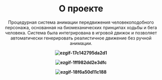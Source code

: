 <h1 align="center">О проекте</h1>
<p align="center">
Процедурная система анимации передвижения человекоподобного персонажа, основанная на биомеханических принципах ходьбы и бега человека. Система была интегрирована в игровой движок и позволяет автоматически генерировать реалистичное движение без ручной анимации. 
<b>
<p align="center">
  <img src="https://github.com/user-attachments/assets/76c57bbe-9f5c-4328-ba83-e11688d3afde" alt="ezgif-17c142795da2d1" />
</p>
<b>
<p align="center">
  <img src="https://github.com/user-attachments/assets/fdacaa85-8081-457c-ab18-47cdb598d9ff" alt="ezgif-1ff982dd2e3dfc" />
</p>
<b>
<p align="center">
  <img src="https://github.com/user-attachments/assets/17dcc4af-bf29-433b-95a2-8f0a1f2a3a24" alt="ezgif-18f6a50d11c188" />
</p>
